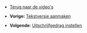 -   [Terug naar de video's](./video-tutorials.md "Video's")

-   **Vorige:** [Tekstversie aanmaken](./emailings-creating-a-text-version.md "E-mailings: Tekstversie aanmaken")
-   **Volgende:** [Uitschrijfgedrag instellen](./emailings-unsubscribe-header.md "E-mailings: Uitschrijfgedrag instellen")

